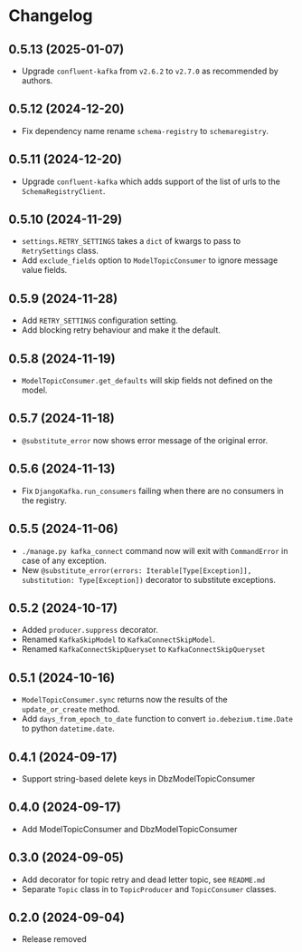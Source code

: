 # Changelog

## 0.5.13 (2025-01-07)
* Upgrade `confluent-kafka` from `v2.6.2` to `v2.7.0` as recommended by authors.

## 0.5.12 (2024-12-20)
* Fix dependency name rename `schema-registry` to `schemaregistry`.

## 0.5.11 (2024-12-20)
* Upgrade `confluent-kafka` which adds support of the list of urls to the `SchemaRegistryClient`.

## 0.5.10 (2024-11-29)
* `settings.RETRY_SETTINGS` takes a `dict` of kwargs to pass to `RetrySettings` class.
* Add `exclude_fields` option to `ModelTopicConsumer` to ignore message value fields.

## 0.5.9 (2024-11-28)
* Add `RETRY_SETTINGS` configuration setting.
* Add blocking retry behaviour and make it the default.

## 0.5.8 (2024-11-19)
* `ModelTopicConsumer.get_defaults` will skip fields not defined on the model.

## 0.5.7 (2024-11-18)
* `@substitute_error` now shows error message of the original error.

## 0.5.6 (2024-11-13)
* Fix `DjangoKafka.run_consumers` failing when there are no consumers in the registry.

## 0.5.5 (2024-11-06)
* `./manage.py kafka_connect` command now will exit with `CommandError` in case of any exception.
* New `@substitute_error(errors: Iterable[Type[Exception]], substitution: Type[Exception])` decorator to substitute exceptions.

## 0.5.2 (2024-10-17)
* Added `producer.suppress` decorator.
* Renamed `KafkaSkipModel` to `KafkaConnectSkipModel`.
* Renamed `KafkaConnectSkipQueryset` to `KafkaConnectSkipQueryset`

## 0.5.1 (2024-10-16)
* `ModelTopicConsumer.sync` returns now the results of the `update_or_create` method.
* Add `days_from_epoch_to_date` function to convert `io.debezium.time.Date` to python `datetime.date`.

## 0.4.1 (2024-09-17)
* Support string-based delete keys in DbzModelTopicConsumer

## 0.4.0 (2024-09-17)
* Add ModelTopicConsumer and DbzModelTopicConsumer 

## 0.3.0 (2024-09-05)
* Add decorator for topic retry and dead letter topic, see `README.md`
* Separate `Topic` class in to `TopicProducer` and `TopicConsumer` classes.

## 0.2.0 (2024-09-04)
* Release removed
